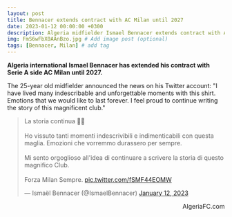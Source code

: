 ```yaml
---
layout: post
title: Bennacer extends contract with AC Milan until 2027
date: 2023-01-12 00:00:00 +0300
description: Algeria midfielder Ismael Bennacer extends contract with AC Milan until 2027 # Add post description (optional)
img: FmS6wFbX0AAnBzo.jpg # Add image post (optional)
tags: [Bennacer, Milan] # add tag
---
```

**Algeria international Ismael Bennacer has extended his contract with Serie A side AC Milan until 2027.**

The 25-year old midfielder announced the news on his Twitter account: "I have lived many indescribable and unforgettable moments with this shirt. Emotions that we would like to last forever. I feel proud to continue writing the story of this magnificent club."

<p style="text-align:center"><blockquote class="twitter-tweet"><p lang="it" dir="ltr">La storia continua ✍🏽<br><br>Ho vissuto tanti momenti indescrivibili e indimenticabili con questa maglia. Emozioni che vorremmo durassero per sempre.<br><br>Mi sento orgoglioso all&#39;idea di continuare a scrivere la storia di questo magnifico Club.<br><br>Forza Milan Sempre. <a href="https://t.co/fSMF44EOMW">pic.twitter.com/fSMF44EOMW</a></p>&mdash; Ismaël Bennacer (@IsmaelBennacer) <a href="https://twitter.com/IsmaelBennacer/status/1613637251107520512?ref_src=twsrc%5Etfw">January 12, 2023</a></blockquote> <script async src="https://platform.twitter.com/widgets.js" charset="utf-8"></script></p>

<p style="text-align:right">AlgeriaFC.com</p>
